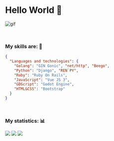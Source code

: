 # Hello World 🤠

![gif](https://64.media.tumblr.com/a98891c693052dd873231ab51b721421/d6aa089c4433b10c-24/s540x810/e3e7c8e5bd73aa7e1419dda89d03159a9d511286.gifv)

<br>

### My skills are: 🧠

```JSON
{
  "Languages and technologies": {
    "Golang": "GIN Gonic", "net/http", "Beego",
    "Python": "Django", "REN`PY",
    "Ruby": "Ruby On Rails",
    "JavaScript": "Vue JS 3",
    "GDScript": "Godot Engine",
    "HTML&CSS": "Bootstrap"
  }
}
```

<br>

### My statistics: 📊

![](http://github-profile-summary-cards.vercel.app/api/cards/profile-details?username=Grudwald&theme=github_dark)</div></center>
![](http://github-profile-summary-cards.vercel.app/api/cards/repos-per-language?username=Grudwald&theme=github_dark) 
![](http://github-profile-summary-cards.vercel.app/api/cards/stats?username=Grudwald&theme=github_dark)

<br>

